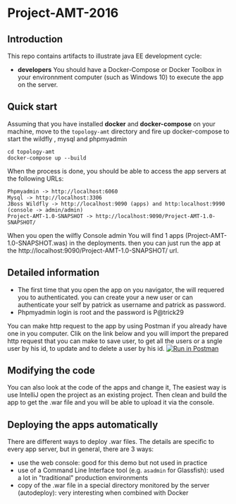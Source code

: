 # Project-AMT-2016

## Introduction

This repo contains artifacts to illustrate  java EE development cycle:

* **developers**  You should have a Docker-Compose or Docker Toolbox in your environnment computer (such as Windows 10) to execute the app on the server.

## Quick start

Assuming that you have installed **docker** and **docker-compose** on your machine, move to the `topology-amt` directory and fire up docker-compose to start the wildfly , mysql and phpmyadmin

```
cd topology-amt
docker-compose up --build
```
When the process is done, you should be able to access the app servers at the following URLs:

```
Phpmyadmin -> http://localhost:6060 
Mysql -> http://localhost:3306
JBoss Wildfly -> http://localhost:9090 (apps) and http:localhost:9990 (console -> admin/admin)
Project-AMT-1.0-SNAPSHOT -> http://localhost:9090/Project-AMT-1.0-SNAPSHOT/
```
When you open the wilfly Console admin You will find 1 apps (Project-AMT-1.0-SNAPSHOT.was) in the deployments. then you can just run the 
app at the http://localhost:9090/Project-AMT-1.0-SNAPSHOT/ url.

## Detailed information
- The first time that you open the app on you navigator, the will requered you to authenticated. you can create your a new user or can   authenticate your self by patrick as username and patrick as password.
- Phpmyadmin login is root and the password is P@trick29

You can make http request to the app by using Postman if you already have one in you computer. Clik on the link below and you will import the prepared http request that you can make to save user, to get all the users or a sngle user by his id, to update and to delete a user by his id.
[![Run in Postman](https://run.pstmn.io/button.svg)](https://app.getpostman.com/run-collection/9568f96cf888f39e5db9#?env%5Bget%5D=W3sia2V5IjoiVVJMX1BSRUZJWCIsInZhbHVlIjoiaHR0cDovL2xvY2FsaG9zdDo4MDgwL1Byb2plY3QtQU1ULTEuMC1TTkFQU0hPVCIsInR5cGUiOiJ0ZXh0IiwiZW5hYmxlZCI6dHJ1ZX1d)

## Modifying the code

You can also look at the code of the apps and change it, The easiest way is use IntelliJ open the project as an existing project. Then clean and build the app to get the .war file and you will be able to upload it via the console.

## Deploying the apps automatically

There are different ways to deploy .war files. The details are specific to every app server, but in general, there are 3 ways:

* use the web console: good for this demo but not used in practice
* use of a Command Line Interface tool (e.g. `asadmin` for Glassfish): used a lot in "traditional" production environments
* copy of the .war file in a special directory monitored by the server (autodeploy): very interesting when combined with Docker

